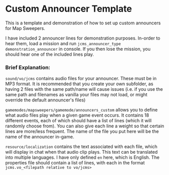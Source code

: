 # Custom Announcer Template
This is a template and demonstration of how to set up custom announcers for Map Sweepers.

I have included 2 announcer lines for demonstration purposes. In-order to hear them, load a mission and run ``jcms_announcer_type demonstration_announcer`` in console. 
If you then lose the mission, you should hear one of the included lines play.


### Brief Explanation:
``sound/vo/jcms`` contains audio files for your announcer. These must be in MP3 format. 
It is recommended that you create your own subfolder, as having 2 files with the same path/name will cause issues
(i.e. if you use the same path and filenames as vanilla your files may not load, or might override the default announcer's files)

``gamemodes/mapsweepers/gamemode/announcers_custom`` allows you to define what audio files play when a given game event occurs. 
It contains 18 different events, each of which should have a list of lines (which it will randomly choose from). You can also
give each line a weight so that certain lines are more/less frequent. The name of the file you put here will be the name of the announcer in-game.

``resource/localization`` contains the text associated with each file, which will display in chat when that audio clip plays. This text can be
translated into multiple languages. I have only defined ``en`` here, which is English.
The properties file should contain a list of lines, with each in the format ``jcms.vo_<filepath relative to vo/jcms>``

